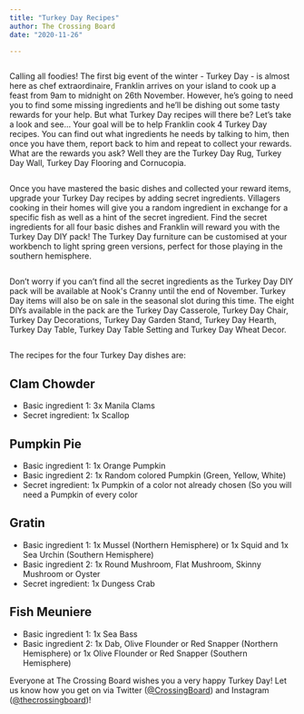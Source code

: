 ```yaml
---
title: "Turkey Day Recipes"
author: The Crossing Board
date: "2020-11-26"

---
```

<div class="image-center">
<img src="/images/posts/26112020/image1.png" alt="" />
</div>

Calling all foodies! The first big event of the winter - Turkey Day - is almost here as chef extraordinaire, Franklin arrives on your island to cook up a feast from 9am to midnight on 26th November. However, he’s going to need you to find some missing ingredients and he’ll be dishing out some tasty rewards for your help. But what Turkey Day recipes will there be? Let’s take a look and see… 
Your goal will be to help Franklin cook 4 Turkey Day recipes. You can find out what ingredients he needs by talking to him, then once you have them, report back to him and repeat to collect your rewards. What are the rewards you ask? Well they are the Turkey Day Rug, Turkey Day Wall, Turkey Day Flooring and Cornucopia.

<div class="image-center">
<img src="/images/posts/26112020/image2.jpg" alt="" />
</div>

Once you have mastered the basic dishes and collected your reward items, upgrade your Turkey Day recipes by adding secret ingredients. Villagers cooking in their homes will give you a random ingredient in exchange for a specific fish as well as a hint of the secret ingredient. Find the secret ingredients for all four basic dishes and Franklin will reward you with the Turkey Day DIY pack! The Turkey Day furniture can be customised at your workbench to light spring green versions, perfect for those playing in the southern hemisphere.

<div class="image-center">
<img src="/images/posts/26112020/image3.png" alt="" />
</div>

Don’t worry if you can’t find all the secret ingredients as the Turkey Day DIY pack will be available at Nook's Cranny until the end of November. Turkey Day items will also be on sale in the seasonal slot during this time. The eight DIYs available in the pack are the Turkey Day Casserole, Turkey Day Chair, Turkey Day Decorations, Turkey Day Garden Stand, Turkey Day Hearth, Turkey Day Table, Turkey Day Table Setting and Turkey Day Wheat Decor.

<div class="image-center">
<img src="/images/posts/26112020/image4.png" alt="" />
</div>

The recipes for the four Turkey Day dishes are:

## Clam Chowder

- Basic ingredient 1: 3x Manila Clams
- Secret ingredient: 1x Scallop

## Pumpkin Pie
- Basic ingredient 1: 1x Orange Pumpkin
- Basic ingredient 2: 1x Random colored Pumpkin (Green, Yellow, White)
- Secret ingredient: 1x Pumpkin of a color not already chosen (So you will need a Pumpkin of every color
	
## Gratin

- Basic ingredient 1: 1x Mussel (Northern Hemisphere) or 1x Squid and 1x Sea Urchin (Southern Hemisphere)
- Basic ingredient 2: 1x Round Mushroom, Flat Mushroom, Skinny Mushroom or Oyster
- Secret ingredient: 1x Dungess Crab

## Fish Meuniere

- Basic ingredient 1: 1x Sea Bass
- Basic ingredient 2: 1x Dab, Olive Flounder or Red Snapper (Northern Hemisphere) or 1x Olive Flounder or Red Snapper (Southern Hemisphere)

Everyone at The Crossing Board wishes you a very happy Turkey Day! Let us know how you get on via Twitter ([@CrossingBoard](https://twitter.com/crossingboard)) and Instagram ([@thecrossingboard](https://instagram.com/thecrossingboard))! 
